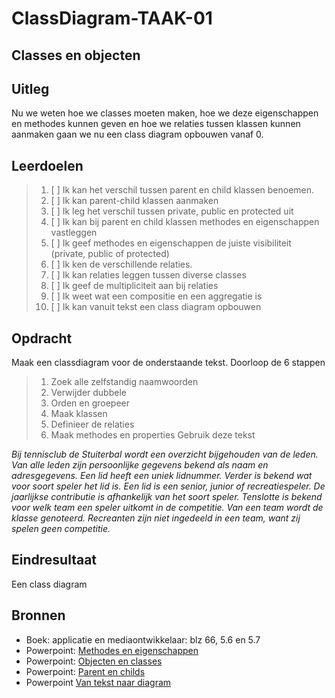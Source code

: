 # ClassDiagram-TAAK-01

## Classes en objecten

## Uitleg

Nu we weten hoe we classes moeten maken, hoe we deze eigenschappen en methodes kunnen geven en hoe we relaties tussen klassen kunnen aanmaken gaan we nu een class diagram opbouwen vanaf 0. 

## Leerdoelen

> 1. [ ] Ik kan het verschil tussen parent en child klassen benoemen.
> 2. [ ] Ik kan parent-child klassen aanmaken
> 3. [ ] Ik leg het verschil tussen private, public en protected uit
> 4. [ ] Ik kan bij parent en child klassen methodes en eigenschappen vastleggen
> 5. [ ] Ik geef methodes en eigenschappen de juiste visibiliteit (private, public of protected)
> 6. [ ] Ik ken de verschillende relaties.
> 7. [ ] Ik kan relaties leggen tussen diverse classes
> 8. [ ] Ik geef de multipliciteit aan bij relaties
> 9. [ ] Ik weet wat een compositie en een aggregatie is
>10. [ ] Ik kan vanuit tekst een class diagram opbouwen


## Opdracht
Maak een classdiagram voor de onderstaande tekst. Doorloop de 6 stappen
> 1. Zoek alle zelfstandig naamwoorden
> 2. Verwijder dubbele
> 3. Orden en groepeer
> 4. Maak klassen
> 5. Definieer de relaties
> 6. Maak methodes en properties
Gebruik deze tekst
<i>
Bij tennisclub de Stuiterbal wordt een overzicht bijgehouden van de leden. Van alle leden zijn persoonlijke gegevens bekend als naam en adresgegevens. Een lid heeft een uniek lidnummer. Verder is bekend wat voor soort speler het lid is. Een lid is een senior, junior of recreatiespeler. De jaarlijkse contributie is afhankelijk van het soort speler. Tenslotte is bekend voor welk team een speler uitkomt in de competitie. Van een team wordt de klasse genoteerd. Recreanten zijn niet ingedeeld in een team, want zij spelen geen competitie.
</i>

## Eindresultaat
Een class diagram

## Bronnen
- Boek: applicatie en mediaontwikkelaar: blz 66, 5.6 en 5.7
- Powerpoint: <a href="https://github.com/ROC-van-Amsterdam-College-Amstelland/ONTWERPEN-2/blob/master/niveau1/taak02/taak%202%20-%20methodes%20en%20eigenschappen.pdf">Methodes en eigenschappen</a>
- Powerpoint: <a href="https://github.com/ROC-van-Amsterdam-College-Amstelland/ONTWERPEN-2/blob/master/niveau1/taak01/Taak%201%20-%20objecten%20en%20classes.pdf"> Objecten en classes</a>
- Powerpoint: <a href="https://github.com/ROC-van-Amsterdam-College-Amstelland/ONTWERPEN-2/blob/master/niveau2/taak01/taak%201-%20parent%20en%20childs.pdf"> Parent en childs</a>
- Powerpoint <a href="https://github.com/ROC-van-Amsterdam-College-Amstelland/ONTWERPEN-2/blob/master/niveau3/taak01/taak%201%20-%20van%20tekst%20naar%20diagram%20v0.pdf">Van tekst naar diagram </a>